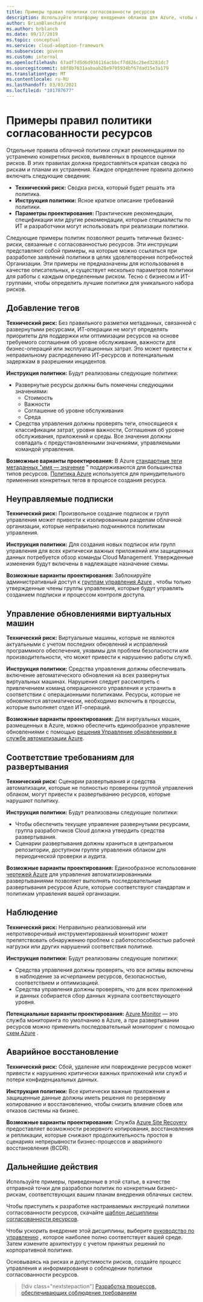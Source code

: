 ```yaml
---
title: Примеры правил политики согласованности ресурсов
description: Используйте платформу внедрения облаков для Azure, чтобы получить пример инструкций политики согласованности ресурсов, которые помогут вам в разработке заявлений политики Организации.
author: BrianBlanchard
ms.author: brblanch
ms.date: 09/17/2019
ms.topic: conceptual
ms.service: cloud-adoption-framework
ms.subservice: govern
ms.custom: internal
ms.openlocfilehash: 67adf7d5d6d930116acbbcf7d826c2bed3281dc7
ms.sourcegitcommit: b8f8b7631aabaab28e9705934bf67dad15e3a179
ms.translationtype: MT
ms.contentlocale: ru-RU
ms.lasthandoff: 03/03/2021
ms.locfileid: "101787677"
---
```

# <a name="resource-consistency-sample-policy-statements"></a>Примеры правил политики согласованности ресурсов

Отдельные правила облачной политики служат рекомендациями по устранению конкретных рисков, выявленных в процессе оценки рисков. В этих правилах должна предоставляться краткая сводка по рискам и планам их устранения. Каждое определение правила должно включать следующие сведения:

- **Технический риск:** Сводка риска, который будет решать эта политика.
- **Инструкция политики:** Ясное краткое описание требований политики.
- **Параметры проектирования:** Практические рекомендации, спецификации или другие рекомендации, которые специалисты по ИТ и разработчики могут использовать при реализации политики.

Следующие примеры политик позволяют решить типичные бизнес-риски, связанные с согласованностью ресурсов. Эти инструкции представляют собой примеры, на которые можно ссылаться при разработке заявлений политики в целях удовлетворения потребностей Организации. Эти примеры не предназначены для использования в качестве описательных, и существует несколько параметров политики для работы с каждым определенным риском. Тесно с бизнесом и ИТ-группами, чтобы определить лучшие политики для уникального набора рисков.

## <a name="tagging"></a>Добавление тегов

**Технический риск:** Без правильного разметки метаданных, связанной с развернутыми ресурсами, ИТ-операции не могут определять приоритеты для поддержки или оптимизации ресурсов на основе требуемого соглашения об уровне обслуживания, важности для бизнес-операций или эксплуатационных затрат. Это может привести к неправильному распределению ИТ-ресурсов и потенциальным задержкам в разрешении инцидентов.

**Инструкция политики:** Будут реализованы следующие политики:

- Развернутые ресурсы должны быть помечены следующими значениями:
  - Стоимость
  - Важности
  - Соглашение об уровне обслуживания
  - Среда
- Средства управления должны проверять теги, относящиеся к классификации затрат, уровня важности, Соглашения об уровне обслуживания, приложений и среды. Все значения должны совпадать с предустановленными значениями, управляемыми командой управления.

**Возможные варианты проектирования:** В Azure [стандартные теги метаданных "имя — значение](/azure/azure-resource-manager/management/tag-resources) " поддерживаются для большинства типов ресурсов. [Политика Azure](/azure/governance/policy/overview) используется для принудительного применения конкретных тегов в процессе создания ресурса.

## <a name="ungoverned-subscriptions"></a>Неуправляемые подписки

**Технический риск:** Произвольное создание подписок и групп управления может привести к изолированным разделам облачной организации, которые неправильно подчиняются политикам управления.

**Инструкция политики:** Для создания новых подписок или групп управления для всех критически важных приложений или защищенных данных потребуется обзор команды Cloud Management. Утвержденные изменения будут включены в надлежащее назначение схемы.

**Возможные варианты проектирования:** Заблокируйте административный доступ к [группам управления Azure](/azure/governance/management-groups/) , чтобы только утвержденные члены группы управления, которые будут управлять созданием подписки и процессом контроля доступа.

## <a name="manage-updates-to-virtual-machines"></a>Управление обновлениями виртуальных машин

**Технический риск:** Виртуальные машины, которые не являются актуальными с учетом последних обновлений и исправлений программного обеспечения, уязвимы для проблем безопасности или производительности, что может привести к нарушению работы служб.

**Инструкция политики:** Средства управления должны обеспечивать включение автоматического обновления на всех развернутых виртуальных машинах. Нарушения следует рассмотреть с привлечением команд операционного управления и устранить в соответствии с операционными политиками. Ресурсы, которые не обновляются автоматически, необходимо включить в процессы, которые выполняет отдел ИТ-операций.

<!-- docutune:ignore "consistent update management" -->

**Возможные варианты проектирования:** Для виртуальных машин, размещенных в Azure, можно обеспечить единообразное управление обновлениями с помощью [решения Управление обновлениями в службе автоматизации Azure](/azure/automation/update-management/overview).

## <a name="deployment-compliance"></a>Соответствие требованиям для развертывания

**Технический риск:** Сценарии развертывания и средства автоматизации, которые не полностью проверены группой управления облаком, могут привести к развертыванию ресурсов, которые нарушают политику.

**Инструкция политики:** Будут реализованы следующие политики:

- Чтобы обеспечить текущее управление развернутыми ресурсами, группа разработчиков Cloud должна утвердить средства развертывания.
- Сценарии развертывания должны храниться в центральном репозитории, доступном группе управления облаком для периодической проверки и аудита.

**Возможные варианты проектирования:** Единообразное использование [чертежей Azure](/azure/governance/blueprints/) для управления автоматизированными развертываниями позволяет выполнять последовательные развертывания ресурсов Azure, которые соответствуют стандартам и политикам управления вашей организации.

## <a name="monitoring"></a>Наблюдение

**Технический риск:** Неправильно реализованный или непротиворечивый инструментированный мониторинг может препятствовать обнаружению проблем с работоспособностью рабочей нагрузки или других нарушений соответствия политике.

**Инструкция политики:** Будут реализованы следующие политики:

- Средства управления должны проверять, что все активы включены в наблюдение за исчерпанием ресурсов, безопасностью, соответствием и оптимизацией.
- Средства управления должны проверять, что для всех приложений и данных собирается сбор данных журнала соответствующего уровня.

**Потенциальные варианты проектирования:** [Azure Monitor](/azure/azure-monitor/overview) — это служба мониторинга по умолчанию в Azure, а при развертывании ресурсов можно применить последовательный мониторинг с помощью [схем Azure](/azure/governance/blueprints/) .

## <a name="disaster-recovery"></a>Аварийное восстановление

**Технический риск:** Сбой, удаление или повреждение ресурсов может привести к нарушению критически важных приложений или служб и потери конфиденциальных данных.

**Инструкция политики:** Все критически важные приложения и защищенные данные должны иметь решения по резервному копированию и восстановлению, чтобы снизить влияние сбоев или отказов системы на бизнес.

**Возможные варианты проектирования:** Служба [Azure Site Recovery](/azure/site-recovery/site-recovery-overview) предоставляет возможности резервного копирования, восстановления и репликации, которые снижают продолжительность простоя в сценариях непрерывности бизнес-процессов и аварийного восстановления (BCDR).

## <a name="next-steps"></a>Дальнейшие действия

Используйте примеры, приведенные в этой статье, в качестве отправной точки для разработки политик по конкретным бизнес-рискам, соответствующих вашим планам внедрения облачных систем.

Чтобы приступить к разработке настраиваемых инструкций политики согласованности ресурсов, скачайте [шаблон дисциплины согласованности ресурсов](./template.md).

Чтобы ускорить внедрение этой дисциплины, выберите [руководство по управлению](../guides/index.md) , которое наиболее полно соответствует вашей среде. Затем измените архитектуру с учетом принятых решений по корпоративной политике.

Основываясь на рисках и допустимости рисков, создайте процесс управления и информирования о соблюдении политики согласованности ресурсов.

> [!div class="nextstepaction"]
> [Разработка процессов, обеспечивающих соблюдение требованиям](./compliance-processes.md)
